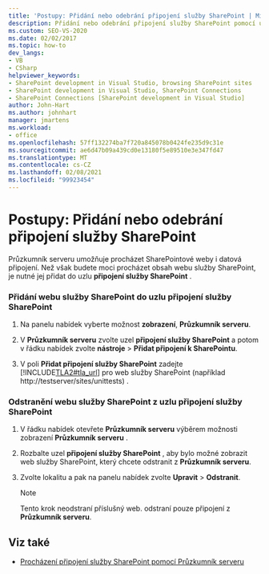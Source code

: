 ```yaml
---
title: 'Postupy: Přidání nebo odebrání připojení služby SharePoint | Microsoft Docs'
description: Přidání nebo odebrání připojení služby SharePoint pomocí uzlu připojení služby SharePoint v Průzkumník serveru okně sady Visual Studio.
ms.custom: SEO-VS-2020
ms.date: 02/02/2017
ms.topic: how-to
dev_langs:
- VB
- CSharp
helpviewer_keywords:
- SharePoint development in Visual Studio, browsing SharePoint sites
- SharePoint development in Visual Studio, SharePoint Connections
- SharePoint Connections [SharePoint development in Visual Studio]
author: John-Hart
ms.author: johnhart
manager: jmartens
ms.workload:
- office
ms.openlocfilehash: 57ff132274ba7f720a845078b0424fe235d9c31e
ms.sourcegitcommit: ae6d47b09a439cd0e13180f5e89510e3e347fd47
ms.translationtype: MT
ms.contentlocale: cs-CZ
ms.lasthandoff: 02/08/2021
ms.locfileid: "99923454"
---
```

# <a name="how-to-add-or-remove-sharepoint-connections"></a>Postupy: Přidání nebo odebrání připojení služby SharePoint
  Průzkumník serveru umožňuje procházet SharePointové weby i datová připojení. Než však budete moci procházet obsah webu služby SharePoint, je nutné jej přidat do uzlu **připojení služby SharePoint** .

### <a name="to-add-a-sharepoint-site-to-the-sharepoint-connections-node"></a>Přidání webu služby SharePoint do uzlu připojení služby SharePoint

1. Na panelu nabídek vyberte možnost **zobrazení**, **Průzkumník serveru**.

2. V **Průzkumník serveru** zvolte uzel **připojení služby SharePoint** a potom v řádku nabídek zvolte **nástroje**  >  **Přidat připojení k SharePointu**.

3. V poli **Přidat připojení služby SharePoint** zadejte [!INCLUDE[TLA2#tla_url](../sharepoint/includes/tla2sharptla-url-md.md)] pro web služby SharePoint (například http://testserver/sites/unittests) .

### <a name="to-delete-a-sharepoint-site-from-the-sharepoint-connections-node"></a>Odstranění webu služby SharePoint z uzlu připojení služby SharePoint

1. V řádku nabídek otevřete **Průzkumník serveru** výběrem možnosti zobrazení **Průzkumník serveru** .

2. Rozbalte uzel **připojení služby SharePoint** , aby bylo možné zobrazit web služby SharePoint, který chcete odstranit z **Průzkumník serveru**.

3. Zvolte lokalitu a pak na panelu nabídek zvolte **Upravit**  >  **Odstranit**.

    > [!NOTE]
    > Tento krok neodstraní příslušný web. odstraní pouze připojení z **Průzkumník serveru**.

## <a name="see-also"></a>Viz také
- [Procházení připojení služby SharePoint pomocí Průzkumník serveru](../sharepoint/browsing-sharepoint-connections-using-server-explorer.md)
